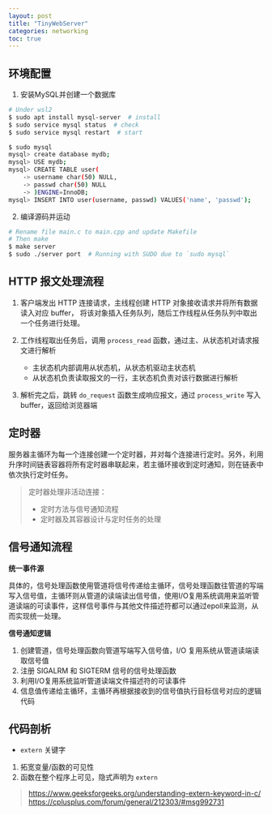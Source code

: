 ```yaml
---
layout: post
title: "TinyWebServer"
categories: networking
toc: true
---
```


## 环境配置

1. 安装MySQL并创建一个数据库

```bash
# Under wsl2
$ sudo apt install mysql-server  # install
$ sudo service mysql status  # check
$ sudo service mysql restart  # start

$ sudo mysql
mysql> create database mydb;
mysql> USE mydb;
mysql> CREATE TABLE user(
    -> username char(50) NULL,
    -> passwd char(50) NULL
    -> )ENGINE=InnoDB;
mysql> INSERT INTO user(username, passwd) VALUES('name', 'passwd');
```
2. 编译源码并运动

```bash
# Rename file main.c to main.cpp and update Makefile
# Then make
$ make server
$ sudo ./server port  # Running with SUDO due to `sudo mysql`
```

## HTTP 报文处理流程

1. 客户端发出 HTTP 连接请求，主线程创建 HTTP 对象接收请求并将所有数据读入对应 buffer，
将该对象插入任务队列，随后工作线程从任务队列中取出一个任务进行处理。

2. 工作线程取出任务后，调用 `process_read` 函数，通过主、从状态机对请求报文进行解析
   - 主状态机内部调用从状态机，从状态机驱动主状态机
   - 从状态机负责读取报文的一行，主状态机负责对该行数据进行解析

3. 解析完之后，跳转 `do_request` 函数生成响应报文，通过 `process_write` 写入buffer，返回给浏览器端

## 定时器

服务器主循环为每一个连接创建一个定时器，并对每个连接进行定时。另外，利用升序时间链表容器将所有定时器串联起来，若主循环接收到定时通知，则在链表中依次执行定时任务。
> 定时器处理非活动连接：
> - 定时方法与信号通知流程
> - 定时器及其容器设计与定时任务的处理

## 信号通知流程

**统一事件源**

具体的，信号处理函数使用管道将信号传递给主循环，信号处理函数往管道的写端写入信号值，主循环则从管道的读端读出信号值，使用I/O复用系统调用来监听管道读端的可读事件，这样信号事件与其他文件描述符都可以通过epoll来监测，从而实现统一处理。

**信号通知逻辑**

1. 创建管道，信号处理函数向管道写端写入信号值，I/O 复用系统从管道读端读取信号值
2. 注册 SIGALRM 和 SIGTERM 信号的信号处理函数
3. 利用I/O复用系统监听管道读端文件描述符的可读事件
4. 信息值传递给主循环，主循环再根据接收到的信号值执行目标信号对应的逻辑代码 

## 代码剖析

- `extern` 关键字

1. 拓宽变量/函数的可见性
2. 函数在整个程序上可见，隐式声明为 `extern`

> https://www.geeksforgeeks.org/understanding-extern-keyword-in-c/
> https://cplusplus.com/forum/general/212303/#msg992731